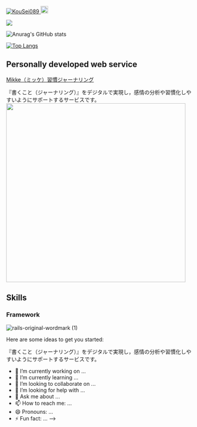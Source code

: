 <p align="left"> 
  <a href="https://github.com/KouSei089/KouSei089/">
    <img src="https://komarev.com/ghpvc/?username=KouSei089" alt="KouSei089" />
  </a>
  <a href="http://twitter.com/izuha0">
    <img height="20" src="https://img.shields.io/twitter/follow/izuha0?label=Twitter&logo=twitter&style=flat" />
  </a>
</p>

![](https://github-profile-summary-cards.vercel.app/api/cards/profile-details?username=KouSei089&theme=vue)

![Anurag's GitHub stats](https://github-readme-stats.vercel.app/api?username=KouSei089&show_icons=true&theme=vue)

[![Top Langs](https://github-readme-stats.vercel.app/api/top-langs/?username=KouSei089&show_icons=true&theme=vue)](https://github.com/anuraghazra/github-readme-stats)

## Personally developed web service
[Mikke（ミッケ）習慣ジャーナリング](https://a-mikke.com)

『書くこと（ジャーナリング）』をデジタルで実現し，感情の分析や習慣化しやすいようにサポートするサービスです。
<img src="https://user-images.githubusercontent.com/77420123/156925044-28afc804-387d-4ef0-8580-2ecc1db46d05.png" width="480px">

## Skills
### Framework
![rails-original-wordmark (1)](https://user-images.githubusercontent.com/77420123/157225509-e6277626-16fb-4afa-a832-dd32b7bdbe9f.svg)

Here are some ideas to get you started:

『書くこと（ジャーナリング）』をデジタルで実現し，感情の分析や習慣化しやすいようにサポートするサービスです。
- 🔭 I’m currently working on ...
- 🌱 I’m currently learning ...
- 👯 I’m looking to collaborate on ...
- 🤔 I’m looking for help with ...
- 💬 Ask me about ...
- 📫 How to reach me: ...
- 😄 Pronouns: ...
- ⚡ Fun fact: ...
-->
